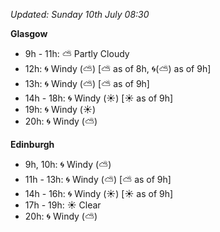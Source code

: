 *Updated: Sunday 10th July 08:30*

**Glasgow**

* 9h - 11h: :partly_sunny: Partly Cloudy
* 12h: :cyclone: Windy (:partly_sunny:) [:partly_sunny: as of 8h, :cyclone:(:partly_sunny:) as of 9h]
* 13h: :cyclone: Windy (:partly_sunny:) [:partly_sunny: as of 9h]
* 14h - 18h: :cyclone: Windy (:sunny:) [:sunny: as of 9h]
* 19h: :cyclone: Windy (:sunny:)
* 20h: :cyclone: Windy (:partly_sunny:)

**Edinburgh**

* 9h, 10h: :cyclone: Windy (:partly_sunny:)
* 11h - 13h: :cyclone: Windy (:partly_sunny:) [:partly_sunny: as of 9h]
* 14h - 16h: :cyclone: Windy (:sunny:) [:sunny: as of 9h]
* 17h - 19h: :sunny: Clear
* 20h: :cyclone: Windy (:partly_sunny:)
